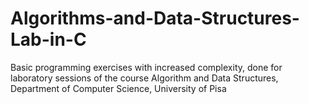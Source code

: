 # Algorithms-and-Data-Structures-Lab-in-C
Basic programming exercises with increased complexity, done for laboratory sessions of the course Algorithm and Data Structures, Department of Computer Science, University of Pisa
